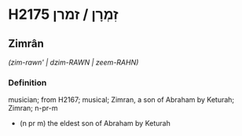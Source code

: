 # H2175 זִמְרָן / זמרן

## Zimrân

_(zim-rawn' | dzim-RAWN | zeem-RAHN)_

### Definition

musician; from H2167; musical; Zimran, a son of Abraham by Keturah; Zimran; n-pr-m

- (n pr m) the eldest son of Abraham by Keturah
